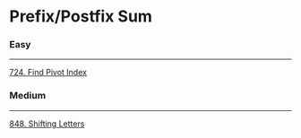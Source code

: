 # Prefix/Postfix Sum

### Easy
---
[724. Find Pivot Index](solutions/0724-Find%20Pivot%20Index.md)</br>

### Medium
---
[848. Shifting Letters](solutions/0848-Shifting%20Letters.md)</br>